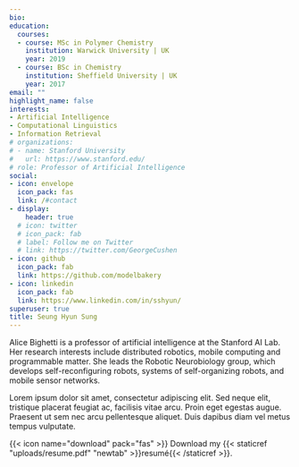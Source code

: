 ```yaml
---
bio: 
education:
  courses:
  - course: MSc in Polymer Chemistry
    institution: Warwick University | UK
    year: 2019
  - course: BSc in Chemistry
    institution: Sheffield University | UK
    year: 2017
email: ""
highlight_name: false
interests:
- Artificial Intelligence
- Computational Linguistics
- Information Retrieval
# organizations:
# - name: Stanford University
#   url: https://www.stanford.edu/
# role: Professor of Artificial Intelligence
social:
- icon: envelope
  icon_pack: fas
  link: /#contact 
- display:
    header: true
  # icon: twitter
  # icon_pack: fab
  # label: Follow me on Twitter
  # link: https://twitter.com/GeorgeCushen
- icon: github
  icon_pack: fab
  link: https://github.com/modelbakery
- icon: linkedin
  icon_pack: fab
  link: https://www.linkedin.com/in/sshyun/
superuser: true
title: Seung Hyun Sung 
---
```


Alice Bighetti is a professor of artificial intelligence at the Stanford AI Lab. Her research interests include distributed robotics, mobile computing and programmable matter. She leads the Robotic Neurobiology group, which develops self-reconfiguring robots, systems of self-organizing robots, and mobile sensor networks.

Lorem ipsum dolor sit amet, consectetur adipiscing elit. Sed neque elit, tristique placerat feugiat ac, facilisis vitae arcu. Proin eget egestas augue. Praesent ut sem nec arcu pellentesque aliquet. Duis dapibus diam vel metus tempus vulputate.

{{< icon name="download" pack="fas" >}} Download my {{< staticref "uploads/resume.pdf" "newtab" >}}resumé{{< /staticref >}}.
